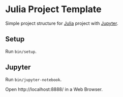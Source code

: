 # Julia Project Template

Simple project structure for [Julia](http://julialang.org/) project with [Jupyter](http://jupyter.org/).

## Setup

Run `bin/setup`.

## Jupyter

Run `bin/jupyter-notebook`.

Open http://localhost:8888/ in a Web Browser.

